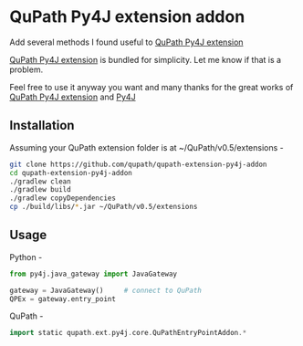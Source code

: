 # QuPath Py4J extension addon 

Add several methods I found useful to [QuPath Py4J extension](https://github.com/qupath/qupath-extension-py4j)

[QuPath Py4J extension](https://github.com/qupath/qupath-extension-py4j) is bundled for simplicity.
Let me know if that is a problem.

Feel free to use it anyway you want and many thanks for the great works of
[QuPath Py4J extension](https://github.com/qupath/qupath-extension-py4j) and
[Py4J](https://www.py4j.org/)


## Installation

Assuming your QuPath extension folder is at ~/QuPath/v0.5/extensions -
```bash
git clone https://github.com/qupath/qupath-extension-py4j-addon  
cd qupath-extension-py4j-addon
./gradlew clean
./gradlew build
./gradlew copyDependencies
cp ./build/libs/*.jar ~/QuPath/v0.5/extensions
```

## Usage
Python -
```python
from py4j.java_gateway import JavaGateway

gateway = JavaGateway()     # connect to QuPath
QPEx = gateway.entry_point
```

QuPath -
```groovy
import static qupath.ext.py4j.core.QuPathEntryPointAddon.*
```

